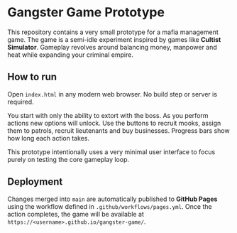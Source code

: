 # Gangster Game Prototype

This repository contains a very small prototype for a mafia management game. The game is a semi-idle experiment inspired by games like **Cultist Simulator**. Gameplay revolves around balancing money, manpower and heat while expanding your criminal empire.

## How to run

Open `index.html` in any modern web browser. No build step or server is required.

You start with only the ability to extort with the boss. As you perform actions new options will unlock. Use the buttons to recruit mooks, assign them to patrols, recruit lieutenants and buy businesses. Progress bars show how long each action takes.

This prototype intentionally uses a very minimal user interface to focus purely on testing the core gameplay loop.

## Deployment

Changes merged into `main` are automatically published to **GitHub Pages**
using the workflow defined in `.github/workflows/pages.yml`. Once the action
completes, the game will be available at
`https://<username>.github.io/gangster-game/`.
